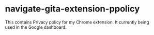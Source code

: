 # navigate-gita-extension-ppolicy

This contains Privacy policy for my Chrome extension. It currently being used in the Google dashboard.
